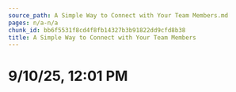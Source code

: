 ```yaml
---
source_path: A Simple Way to Connect with Your Team Members.md
pages: n/a-n/a
chunk_id: bb6f5531f8cd4f8fb14327b3b91822dd9cfd8b38
title: A Simple Way to Connect with Your Team Members
---
```

# 9/10/25, 12:01 PM
